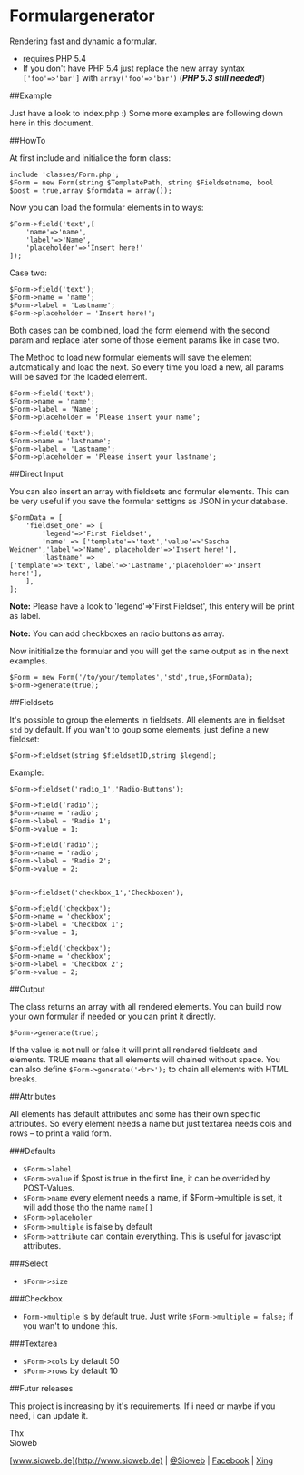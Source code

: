 # Formulargenerator

Rendering fast and dynamic a formular.

- requires PHP 5.4
- If you don't have PHP 5.4 just replace the new array syntax `['foo'=>'bar']` with `array('foo'=>'bar')` (***PHP 5.3 still needed!***)

##Example

Just have a look to index.php :) Some more examples are following down here in this document.


##HowTo

At first include and initialice the form class:

	include 'classes/Form.php';
	$Form = new Form(string $TemplatePath, string $Fieldsetname, bool $post = true,array $formdata = array());
	
Now you can load the formular elements in to ways:

	$Form->field('text',[
		'name'=>'name',
		'label'=>'Name',
		'placeholder'=>'Insert here!'
	]);

Case two:

	$Form->field('text');
	$Form->name = 'name';
	$Form->label = 'Lastname';
	$Form->placeholder = 'Insert here!';
		
Both cases can be combined, load the form elemend with the second param and replace later some of those element params like in case two.

The Method to load new formular elements will save the element automatically and load the next. So every time you load a new, all params will be saved for the loaded element.

	$Form->field('text');
	$Form->name = 'name';
	$Form->label = 'Name';
	$Form->placeholder = 'Please insert your name';
	
	$Form->field('text');
	$Form->name = 'lastname';
	$Form->label = 'Lastname';
	$Form->placeholder = 'Please insert your lastname';

##Direct Input

You can also insert an array with fieldsets and formular elements. This can be very useful if  you save the formular settigns as JSON in your database.

	$FormData = [
  		'fieldset_one' => [
			'legend'=>'First Fieldset',
    		'name' => ['template'=>'text','value'=>'Sascha Weidner','label'=>'Name','placeholder'=>'Insert here!'],
    		'lastname' => ['template'=>'text','label'=>'Lastname','placeholder'=>'Insert here!'],
  		],
	];

**Note:** Please have a look to 'legend'=>'First Fieldset', this entery will be print as label.

**Note:** You can add checkboxes an radio buttons as array.

Now inititialize the formular and you will get the same output as in the next examples.
	
	$Form = new Form('/to/your/templates','std',true,$FormData);
	$Form->generate(true);


##Fieldsets

It's possible to group the elements in fieldsets. All elements are in fieldset `std` by default. If you wan't to goup some elements, just define a new fieldset:

	$Form->fieldset(string $fieldsetID,string $legend);	
Example:

	$Form->fieldset('radio_1','Radio-Buttons');

	$Form->field('radio');
	$Form->name = 'radio';
	$Form->label = 'Radio 1';
	$Form->value = 1;

	$Form->field('radio');
	$Form->name = 'radio';
	$Form->label = 'Radio 2';
	$Form->value = 2;


	$Form->fieldset('checkbox_1','Checkboxen');

	$Form->field('checkbox');
	$Form->name = 'checkbox';
	$Form->label = 'Checkbox 1';
	$Form->value = 1;

	$Form->field('checkbox');
	$Form->name = 'checkbox';
	$Form->label = 'Checkbox 2';
	$Form->value = 2;

##Output

The class returns an array with all rendered elements. You can build now your own formular if needed or you can print it directly.

	$Form->generate(true);
	
If the value is not null or false it will print all rendered fieldsets and elements. TRUE means that all elements will chained without space. You can also define `$Form->generate('<br>');` to chain all elements with HTML breaks.

##Attributes

All elements has default attributes and some has their own specific attributes. So every element needs a name but just textarea needs cols and rows – to print a valid form.

###Defaults

- `$Form->label`
- `$Form->value`	if $post is true in the first line, it can be overrided by POST-Values.
- `$Form->name` every element needs a name, if $Form->multiple is set, it will add those tho the name `name[]`
- `$Form->placeholer`
- `$Form->multiple` is false by default
- `$Form->attribute` can contain everything. This is useful for javascript attributes.

###Select

- `$Form->size`

###Checkbox

- `Form->multiple` is by default true. Just write `$Form->multiple = false;` if you wan't to undone this.

###Textarea

- `$Form->cols` by default 50
- `$Form->rows` by default 10

##Futur releases

This project is increasing by it's requirements. If i need or maybe if you need, i can update it.

Thx  
Sioweb

[www.sioweb.de](http://www.sioweb.de) | [@Sioweb](http://twitter.com/Sioweb) | [Facebook](http://facebook.com/Sioweb) | [Xing](https://www.xing.com/profile/Sascha_Weidner5)